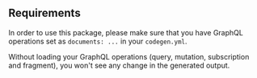 ## Requirements

In order to use this package, please make sure that you have GraphQL operations set as `documents: ...` in your `codegen.yml`.

Without loading your GraphQL operations (query, mutation, subscription and fragment), you won't see any change in the generated output.

